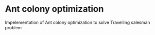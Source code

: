 # Ant colony optimization
Impelementation of Ant colony optimization to solve Travelling salesman problem

